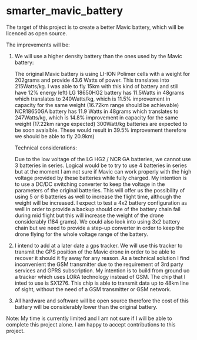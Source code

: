 # smarter_mavic_battery

The target of this project is to create a better Mavic battery, which will be licenced as open source.

The imprevements will be:

1. We will use a higher density battery than the ones used by the Mavic battery:

	The original Mavic battery is using LI-ION Polimer cells with a weight for 202grams and provide 43.6 Watts of power. This translates into 215Watts/kg. I was able to fly 15km with this kind of battery and still have 12% energy left)
	LG 18650HG2 battery has 11.5Watts in 48grams which translates to 240Watts/kg, which is 11.5% improvement in capacity for the same weight (16.72km range should be achievable)
	NCR18650GA battery has 11.9 Watts in 48grams which translates to 247Watts/kg, which is 14.8% improvement in capacity for the same weight (17.22km range expected)
	300Watt/kg batteries are expected to be soon avaialble. These would result in 39.5% improvement therefore we should be able to fly 20.9km)
	
	Technical considerations:
	
	Due to the low voltage of the LG HG2 / NCR GA batteries, we cannot use 3 batteries in series. Logical would be to try to use 4 batteries in series but at the moment I am not sure if Mavic can work properly with the high voltage provided by these batteries while fully charged. My intention is to use a DC/DC switching converter to keep the voltage in the parameters of the original batteries.
	This will offer us the possibility of using 5 or 6 batteries as well to increase the flight time, although the weight will be increased.
	I expect to test a 4x2 battery configuration as well in order to provide a backup should one of the battery chain fail during mid flight but this will increase the weight of the drone considerably (184 grams).
	We could also look into using 3x2 battery chain but we need to provide a step-up converter in order to keep the drone flying for the whole voltage range of the battery.
	
2. I intend to add at a later date a gps tracker. We will use this tracker to transmit the GPS position of the Mavic drone in order to be able to recover it should it fly away for any reason.
As a technical solution I find inconvenient the GSM transmitter due to the requirement of 3rd party services and GPRS subscription. My intention is to build from ground uo a tracker which uses LORA technology instead of GSM. 
The chip that I inted to use is SX1276. This chip is able to transmit data up to 48km line of sight, without the need of a GSM transmitter or GSM network. 

3. All hardware and software will be open source therefore the cost of this battery will be considerably lower than the original battery.

Note:  My time is currently limited and I am not sure if I will be able to complete this project alone. I am happy to accept contributions to this project.
